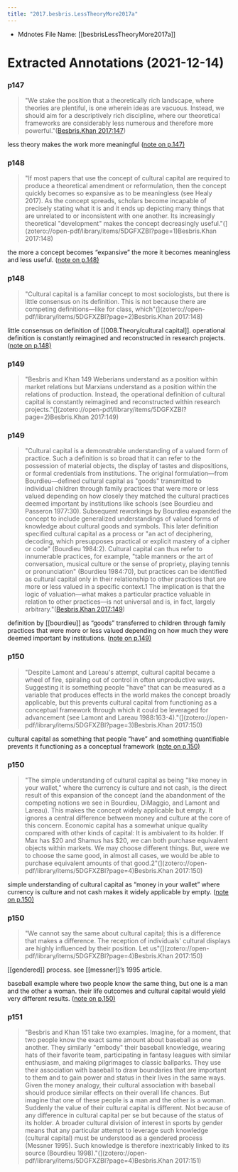 ```yaml
---
title: "2017.besbris.LessTheoryMore2017a"
---
```

* Mdnotes File Name: [[besbrisLessTheoryMore2017a]]

# Extracted Annotations (2021-12-14)

### p147

> "We stake the position that a theoretically rich landscape, where theories are plentiful, is one wherein ideas are vacuous. Instead, we should aim for a descriptively rich discipline, where our theoretical frameworks are considerably less numerous and therefore more powerful."([Besbris.Khan 2017:147](zotero://open-pdf/library/items/5DGFXZBI?page=1))

 less theory makes the work more meaningful ([note on p.147) ](zotero://open-pdf/library/items/5DGFXZBI?page=1)

### p148

> "If most papers that use the concept of cultural capital are required to produce a theoretical amendment or reformulation, then the concept quickly becomes so expansive as to be meaningless (see Healy 2017). As the concept spreads, scholars become incapable of precisely stating what it is and it ends up depicting many things that are unrelated to or inconsistent with one another. Its increasingly theoretical "development" makes the concept decreasingly useful."(](zotero://open-pdf/library/items/5DGFXZBI?page=1)Besbris.Khan 2017:148)

 the more a concept becomes “expansive” the more it becomes meaningless and less useful. ([note on p.148) ](zotero://open-pdf/library/items/5DGFXZBI?page=2)

### p148

> "Cultural capital is a familiar concept to most sociologists, but there is little consensus on its definition. This is not because there are competing definitions—like for class, which"(](zotero://open-pdf/library/items/5DGFXZBI?page=2)Besbris.Khan 2017:148)

 little consensus on definition of [[008.Theory/cultural capital]]. operational definition is constantly reimagined and reconstructed in research projects.  ([note on p.148) ](zotero://open-pdf/library/items/5DGFXZBI?page=2)

### p149

> "Besbris and Khan 149 Weberians understand as a position within market relations but Marxians understand as a position within the relations of production. Instead, the operational definition of cultural capital is constantly reimagined and reconstructed within research projects."(](zotero://open-pdf/library/items/5DGFXZBI?page=2)Besbris.Khan 2017:149)

### p149

> "Cultural capital is a demonstrable understanding of a valued form of practice. Such a definition is so broad that it can refer to the possession of material objects, the display of tastes and dispositions, or formal credentials from institutions. The original formulation—from Bourdieu—defined cultural capital as "goods" transmitted to individual children through family practices that were more or less valued depending on how closely they matched the cultural practices deemed important by institutions like schools (see Bourdieu and Passeron 1977:30). Subsequent reworkings by Bourdieu expanded the concept to include generalized understandings of valued forms of knowledge about cultural goods and symbols. This later definition specified cultural capital as a process or "an act of deciphering, decoding, which presupposes practical or explicit mastery of a cipher or code" (Bourdieu 1984:2). Cultural capital can thus refer to innumerable practices, for example, "table manners or the art of conversation, musical culture or the sense of propriety, playing tennis or pronunciation" (Bourdieu 1984:70), but practices can be identified as cultural capital only in their relationship to other practices that are more or less valued in a specific context.1 The implication is that the logic of valuation—what makes a particular practice valuable in relation to other practices—is not universal and is, in fact, largely arbitrary."([Besbris.Khan 2017:149](zotero://open-pdf/library/items/5DGFXZBI?page=3))

 definition by [[bourdieu]] as “goods” transferred to children through family practices that were more or less valued depending on how much they were deemed important by institutions.  ([note on p.149) ](zotero://open-pdf/library/items/5DGFXZBI?page=3)

### p150

> "Despite Lamont and Lareau's attempt, cultural capital became a wheel of fire, spiraling out of control in often unproductive ways. Suggesting it is something people "have" that can be measured as a variable that produces effects in the world makes the concept broadly applicable, but this prevents cultural capital from functioning as a conceptual framework through which it could be leveraged for advancement (see Lamont and Lareau 1988:163-4)."(](zotero://open-pdf/library/items/5DGFXZBI?page=3)Besbris.Khan 2017:150)

 cultural capital as something that people “have” and something quantifiable prevents it functioning as a conceptual framework  ([note on p.150) ](zotero://open-pdf/library/items/5DGFXZBI?page=4)

### p150

> "The simple understanding of cultural capital as being "like money in your wallet," where the currency is culture and not cash, is the direct result of this expansion of the concept (and the abandonment of the competing notions we see in Bourdieu, DiMaggio, and Lamont and Lareau). This makes the concept widely applicable but empty. It ignores a central difference between money and culture at the core of this concern. Economic capital has a somewhat unique quality compared with other kinds of capital: It is ambivalent to its holder. If Max has $20 and Shamus has $20, we can both purchase equivalent objects within markets. We may choose different things. But, were we to choose the same good, in almost all cases, we would be able to purchase equivalent amounts of that good.2"(](zotero://open-pdf/library/items/5DGFXZBI?page=4)Besbris.Khan 2017:150)

 simple understanding of cultural capital as “money in your wallet” where currency is culture and not cash makes it widely applicable by empty.  ([note on p.150) ](zotero://open-pdf/library/items/5DGFXZBI?page=4)

### p150

> "We cannot say the same about cultural capital; this is a difference that makes a difference. The reception of individuals' cultural displays are highly influenced by their position. Let us"(](zotero://open-pdf/library/items/5DGFXZBI?page=4)Besbris.Khan 2017:150)

 [[gendered]] process. see [[messner]]’s 1995 article. 

baseball example where two people know the same thing, but one is a man and the other a woman. their life outcomes and cultural capital would yield very different results.  ([note on p.150) ](zotero://open-pdf/library/items/5DGFXZBI?page=4)

### p151

> "Besbris and Khan 151 take two examples. Imagine, for a moment, that two people know the exact same amount about baseball as one another. They similarly "embody" their baseball knowledge, wearing hats of their favorite team, participating in fantasy leagues with similar enthusiasm, and making pilgrimages to classic ballparks. They use their association with baseball to draw boundaries that are important to them and to gain power and status in their lives in the same ways. Given the money analogy, their cultural association with baseball should produce similar effects on their overall life chances. But imagine that one of these people is a man and the other is a woman. Suddenly the value of their cultural capital is different. Not because of any difference in cultural capital per se but because of the status of its holder. A broader cultural division of interest in sports by gender means that any particular attempt to leverage such knowledge (cultural capital) must be understood as a gendered process (Messner 1995). Such knowledge is therefore inextricably linked to its source (Bourdieu 1998)."(](zotero://open-pdf/library/items/5DGFXZBI?page=4)Besbris.Khan 2017:151)

